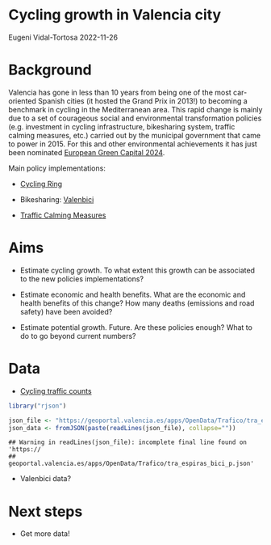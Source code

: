 Cycling growth in Valencia city
================
Eugeni Vidal-Tortosa
2022-11-26

<!-- Cycling growth in Valencia city: a quantitative analysis after seven years of investment in cycling infrastructure (and other sustainable transport measures). -->
<!-- Alternative title: 'From Grand Prix (2013) to European Green Capital (2024)' -->

# Background

Valencia has gone in less than 10 years from being one of the most
car-oriented Spanish cities (it hosted the Grand Prix in 2013!) to
becoming a benchmark in cycling in the Mediterranean area. This rapid
change is mainly due to a set of courageous social and environmental
transformation policies (e.g. investment in cycling infrastructure,
bikesharing system, traffic calming measures, etc.) carried out by the
municipal government that came to power in 2015. For this and other
environmental achievements it has just been nominated [European Green
Capital
2024](https://environment.ec.europa.eu/news/valencia-elsinore-and-velenje-win-2024-european-green-city-awards-2022-10-28_en).

Main policy implementations:

- [Cycling
  Ring](https://energy-cities.eu/best-practice/a-new-cycling-ring-to-transform-mobility-in-valencia/)

- Bikesharing: [Valenbici](https://www.valenbisi.es/en/home)

- [Traffic Calming
  Measures](https://elpais.com/espana/comunidad-valenciana/2022-08-07/valencia-revoluciona-su-centro-historico-con-la-peatonalizacion-de-30000-metros-cuadros.html)

# Aims

- Estimate cycling growth. To what extent this growth can be associated
  to the new policies implementations?

- Estimate economic and health benefits. What are the economic and
  health benefits of this change? How many deaths (emissions and road
  safety) have been avoided?

- Estimate potential growth. Future. Are these policies enough? What to
  do to go beyond current numbers?

# Data

- [Cycling traffic
  counts](https://opendata.vlci.valencia.es/en/dataset/intensitat-dels-punts-de-mesura-de-bicicletes-espires-electromagnetiques)

``` r
library("rjson")

json_file <- "https://geoportal.valencia.es/apps/OpenData/Trafico/tra_espiras_bici_p.json"
json_data <- fromJSON(paste(readLines(json_file), collapse=""))
```

    ## Warning in readLines(json_file): incomplete final line found on 'https://
    ## geoportal.valencia.es/apps/OpenData/Trafico/tra_espiras_bici_p.json'

- Valenbici data?

# Next steps

- Get more data!
